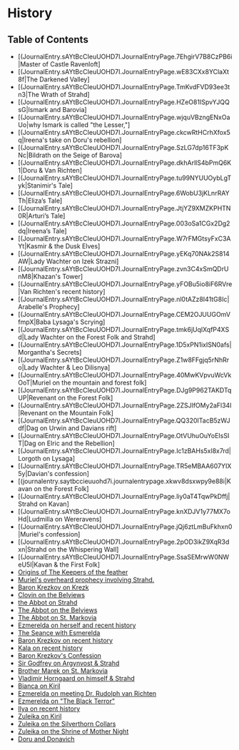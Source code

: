 # History
## Table of Contents
- [(JournalEntry.sAYtBcCIeuUOHD7I.JournalEntryPage.7EhgirV7B8CzPB6i|Master of Castle Ravenloft]
- [(JournalEntry.sAYtBcCIeuUOHD7I.JournalEntryPage.wE83CXx8YClaXt8f|The Darkened Valley]
- [(JournalEntry.sAYtBcCIeuUOHD7I.JournalEntryPage.TmKvdFVD93ee3tn3|The Wrath of Strahd]
- [(JournalEntry.sAYtBcCIeuUOHD7I.JournalEntryPage.HZeO81ISpvYJQQsG|Ismark and Barovia]
- [(JournalEntry.sAYtBcCIeuUOHD7I.JournalEntryPage.wjquVBzngENxOaUo|why Ismark is called "the Lesser,"]
- [(JournalEntry.sAYtBcCIeuUOHD7I.JournalEntryPage.ckcwRtHCrhXfox5q|Ireena's take on Doru's rebellion]
- [(JournalEntry.sAYtBcCIeuUOHD7I.JournalEntryPage.SzLG7dp16TF3pKNc|Bildrath on the Seige of Barova]
- [(JournalEntry.sAYtBcCIeuUOHD7I.JournalEntryPage.dkhArllS4bPmQ6K1|Doru & Van Richten]
- [(JournalEntry.sAYtBcCIeuUOHD7I.JournalEntryPage.tu99NYUUOybLgTyk|Stanimir's Tale]
- [(JournalEntry.sAYtBcCIeuUOHD7I.JournalEntryPage.6WobU3jKLnrRAYTh|Eliza’s Tale]
- [(JournalEntry.sAYtBcCIeuUOHD7I.JournalEntryPage.JtjYZ9XMZKPHTN0R|Arturi’s Tale]
- [(JournalEntry.sAYtBcCIeuUOHD7I.JournalEntryPage.003oSa1CGx2Dg2dq|Ireena’s Tale]
- [(JournalEntry.sAYtBcCIeuUOHD7I.JournalEntryPage.W7rFMGtsyFxC3AYt|Kasmir & the Dusk Elves]
- [(JournalEntry.sAYtBcCIeuUOHD7I.JournalEntryPage.yEKq70NAk2S814AW|Lady Wachter on Izek Strazni]
- [(JournalEntry.sAYtBcCIeuUOHD7I.JournalEntryPage.zvn3C4xSmQDrUnM8|Khazan's Tower]
- [(JournalEntry.sAYtBcCIeuUOHD7I.JournalEntryPage.yFOBu5io8iF6RVre|Van Richten's recent history]
- [(JournalEntry.sAYtBcCIeuUOHD7I.JournalEntryPage.nl0tAZz8I41tG8Ic|Arabelle's Prophecy]
- [(JournalEntry.sAYtBcCIeuUOHD7I.JournalEntryPage.CEM2OJUUGOmVfmpX|Baba Lysaga's Scrying]
- [(JournalEntry.sAYtBcCIeuUOHD7I.JournalEntryPage.tmk6jUqlXqfP4XSd|Lady Wachter on the Forest Folk and Strahd]
- [(JournalEntry.sAYtBcCIeuUOHD7I.JournalEntryPage.1D5xPN1ixISN0afs|Morgantha's Secrets]
- [(JournalEntry.sAYtBcCIeuUOHD7I.JournalEntryPage.Z1w8FFgjq5rNhRro|Lady Wachter & Leo Dilisnya]
- [(JournalEntry.sAYtBcCIeuUOHD7I.JournalEntryPage.40MwKVpvuWcVkOoT|Muriel on the mountain and forest folk]
- [(JournalEntry.sAYtBcCIeuUOHD7I.JournalEntryPage.DJg9P962TAKDTqUP|Revenant on the Forest Folk]
- [(JournalEntry.sAYtBcCIeuUOHD7I.JournalEntryPage.2ZSJlfOMy2aFl34l|Revenant on the Mountain Folk]
- [(JournalEntry.sAYtBcCIeuUOHD7I.JournalEntryPage.QQ320ITacB5zWJdf|Dag on Urwin and Davians rift]
- [(JournalEntry.sAYtBcCIeuUOHD7I.JournalEntryPage.OtVUhuOuYoEIsSIT|Dag on Elric and the Rebellion]
- [(JournalEntry.sAYtBcCIeuUOHD7I.JournalEntryPage.Ic1zBAHs5xl8x7rd|Lorgoth on Lysaga]
- [(JournalEntry.sAYtBcCIeuUOHD7I.JournalEntryPage.TR5eMBAA607YIX5y|Davian's confession]
- [(journalentry.saytbccieuuohd7i.journalentrypage.xkwv8dsxwpy9e88i|Kavan on the Forest Folk]
- [(JournalEntry.sAYtBcCIeuUOHD7I.JournalEntryPage.liy0aT4TqwPkDffj|Strahd on Kavan]
- [(JournalEntry.sAYtBcCIeuUOHD7I.JournalEntryPage.knXDJV1y77MX7oHd|Ludmilla on Wereravens]
- [(JournalEntry.sAYtBcCIeuUOHD7I.JournalEntryPage.jQj6ztLmBuFkhxn0|Muriel's confession]
- [(JournalEntry.sAYtBcCIeuUOHD7I.JournalEntryPage.2pOD3ikZ9XqR3dxn|Strahd on the Whispering Wall]
- [(JournalEntry.sAYtBcCIeuUOHD7I.JournalEntryPage.SsaSEMrwW0NWeU5I|Kavan & the First Folk]
- [Origins of The Keepers of the feather](JournalEntry.sAYtBcCIeuUOHD7I.JournalEntryPage.dBjj3kMuntoEtcMe)
- [Muriel's overheard prophecy involving Strahd.](JournalEntry.sAYtBcCIeuUOHD7I.JournalEntryPage.XNKyv68fmfVdTeRi)
- [Baron Krezkov on Krezk](JournalEntry.sAYtBcCIeuUOHD7I.JournalEntryPage.jRLRcOqdTe4069e7)
- [Clovin on the Belviews](JournalEntry.sAYtBcCIeuUOHD7I.JournalEntryPage.tn4IkMzwM44JAFug)
- [the Abbot on Strahd](JournalEntry.sAYtBcCIeuUOHD7I.JournalEntryPage.fh0PDEJssqrQA6Kh)
- [The Abbot on the Belviews](JournalEntry.sAYtBcCIeuUOHD7I.JournalEntryPage.l8OGXSdZMrmrr4NY)
- [The Abbot on St. Markovia](JournalEntry.sAYtBcCIeuUOHD7I.JournalEntryPage.39LRPRrtqaxEv7Tz)
- [Ezmerelda on herself and recent history](JournalEntry.sAYtBcCIeuUOHD7I.JournalEntryPage.VW8wuP7pjNulHmi7)
- [The Seance with Esmerelda](JournalEntry.sAYtBcCIeuUOHD7I.JournalEntryPage.AIFE13bwhCPVUOIO)
- [Baron Krezkov on recent history](JournalEntry.sAYtBcCIeuUOHD7I.JournalEntryPage.VWkO7ShB5BErSlK9)
- [Kala on recent history](JournalEntry.sAYtBcCIeuUOHD7I.JournalEntryPage.2XW1uFE59p9O9FwG)
- [Baron Krezkov's Confession](JournalEntry.sAYtBcCIeuUOHD7I.JournalEntryPage.XK25kuJlBSmhkgzx)
- [Sir Godfrey on Argynvost & Strahd](JournalEntry.sAYtBcCIeuUOHD7I.JournalEntryPage.nopfCZNK3geGOpMG)
- [Brother Marek on St. Markovia](JournalEntry.sAYtBcCIeuUOHD7I.JournalEntryPage.SFjlkOhEpQ6zLee9)
- [Vladimir Horngaard on himself & Strahd](JournalEntry.sAYtBcCIeuUOHD7I.JournalEntryPage.iy9yXoMuUxUr73AB)
- [Bianca on Kiril](JournalEntry.sAYtBcCIeuUOHD7I.JournalEntryPage.rOM71hmuNmniloEc)
- [Ezmerelda on meeting Dr. Rudolph van Richten](JournalEntry.sAYtBcCIeuUOHD7I.JournalEntryPage.VSQVk8L56KfnsriQ)
- [Ezmerelda on "The Black Terror"](JournalEntry.sAYtBcCIeuUOHD7I.JournalEntryPage.vw8qoEp17KSDCc6z)
- [Ilya on recent history](JournalEntry.sAYtBcCIeuUOHD7I.JournalEntryPage.cYNZL2QDzPWKp8Pe)
- [Zuleika on Kiril](JournalEntry.sAYtBcCIeuUOHD7I.JournalEntryPage.dZSqKR1dBHOfKFre)
- [Zuleika on the Silverthorn Collars](JournalEntry.sAYtBcCIeuUOHD7I.JournalEntryPage.rkDq4If0bXKUbvES)
- [Zuleika on the Shrine of Mother Night](JournalEntry.sAYtBcCIeuUOHD7I.JournalEntryPage.uxNkx8Gk4pMR60aR)
- [Doru and Donavich](JournalEntry.sAYtBcCIeuUOHD7I.JournalEntryPage.3UUqGxRvL7zMlCmK)

